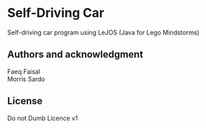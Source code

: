 # Self-Driving Car

Self-driving car program using LeJOS (Java for Lego Mindstorms)

## Authors and acknowledgment
Faeq Faisal<br>
Morris Sardo

## License
Do not Dumb Licence v1

